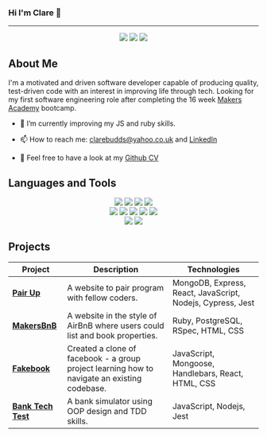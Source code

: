 ### Hi I'm Clare 👋

-------------

<div align="center">
  <a href="https://www.linkedin.com/in/clare-budds/"><img src="https://img.shields.io/badge/LinkedIn-0077B5?style=for-the-badge&logo=linkedin&logoColor=white"></a>
  <a href="https://github.com/clarebudds/CV/blob/main/Clare%20Budds%20CV.pdf"><img src="https://img.shields.io/badge/PDF CV-864FA0?style=for-the-badge&logo=cv&logoColor=white"></a>
  <a href="https://github.com/clarebudds/CV"><img src="https://img.shields.io/badge/GithubCV-4B4B4B?style=for-the-badge&logo=github&logoColor=white"></a>
</div>


About Me
-------------

I'm a motivated and driven software developer capable of producing quality, test-driven code with an interest in improving life through tech. Looking for my first software engineering role after completing the 16 week [Makers Academy](https://makers.tech/) bootcamp. 

- 🌱 I’m currently improving my JS and ruby skills.

- 📫 How to reach me: clarebudds@yahoo.co.uk and [LinkedIn](https://www.linkedin.com/in/clare-budds/)

- 📝 Feel free to have a look at my [Github CV](https://github.com/clarebudds/CV)




Languages and Tools
-------------

<p>
<div align="center">
  <img src="https://img.shields.io/badge/-HTML-FF5733?style=for-the-badge&logo=html5&logoColor=FF5733&labelColor=282828">
  <img src="https://img.shields.io/badge/-CSS-559DFF?style=for-the-badge&logo=css3&logoColor=559DFF&labelColor=282828">
  <img src="https://img.shields.io/badge/-Javascript-f7e968?style=for-the-badge&logo=javascript&logoColor=f7e968&labelColor=282828">
  <img src="https://img.shields.io/badge/-Ruby-FF6A55?style=for-the-badge&logo=ruby&logoColor=FF6A55&labelColor=282828"><br>
  
  <img src="https://img.shields.io/badge/-Node.js-80D857?style=for-the-badge&logo=node.js&logoColor=80D857&labelColor=282828">
  <img src="https://img.shields.io/badge/-React-58D2F0?style=for-the-badge&logo=react&logoColor=58D2F0&labelColor=282828">
  <img src="https://img.shields.io/badge/-Cypress-3b3938?style=for-the-badge&logo=cypress&logoColor=faf2ed&labelColor=282828">
  <img src="https://img.shields.io/badge/-Jest-B84D6F?style=for-the-badge&logo=jest&logoColor=B84D6F&labelColor=282828">
  <img src="https://img.shields.io/badge/-RSpec-F05892?style=for-the-badge&logo=ruby&logoColor=F05892&labelColor=282828">
<br>
  
  <img src="https://img.shields.io/badge/-MongoDB-51A940?style=for-the-badge&logo=mongodb&logoColor=51A940&labelColor=282828">
  <img src="https://img.shields.io/badge/-PostgreSQL-3b3938?style=for-the-badge&logo=postgresql&logoColor=faf2ed&labelColor=282828"><br>
  
  
</div>
</p>

Projects
-------

| Project                         | Description       | Technologies |         
| ---------------------------- | ----------------- | ----------- |
| [**Pair Up**](https://github.com/clarebudds/Pair-Up) | A website to pair program with fellow coders. | MongoDB, Express, React, JavaScript, Nodejs, Cypress, Jest |
| [**MakersBnB**](https://github.com/clarebudds/makers_bnb)  | A website in the style of AirBnB where users could list and book properties. |  Ruby, PostgreSQL, RSpec, HTML, CSS |
| [**Fakebook**](https://github.com/clarebudds/the-fakebook)  | Created a clone of facebook - a group project learning how to navigate an existing codebase. |  JavaScript, Mongoose, Handlebars, React, HTML, CSS |
| [**Bank Tech Test**](https://github.com/clarebudds/bank_tech_test) | A bank simulator using OOP design and TDD skills. | JavaScript, Nodejs, Jest |

